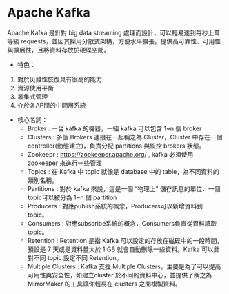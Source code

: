 # Apache Kafka

Apache Kafka 是針對 big data streaming 處理而設計，可以輕易達到每秒上萬等級 requests，並因其採用分散式架構，方便水平擴張，提供高可靠性、可用性與擴展性，且將資料存放於硬碟空間。
* 特色：
1. 對於災難性恢復具有很高的能力
2. 資源使用平衡
3. 叢集式管理
4. 介於各AP間的中間層系統

* 核心名詞：
  * Broker : 一台 kafka 的機器，一組 kafka 可以包含 1~n 個 broker
  * Clusters : 多個 Brokers 連接在一起稱之為 Cluster，Cluster 中存在一個 controller(動態建立)，負責分配 partitions 與監控 brokers 狀態。
  * Zookeepr : https://zookeeper.apache.org/ , kafka 必須使用 zookeeper 來進行一些管理 
  * Topics : 在 Kafka 中 topic 就像是 database 中的 table，為不同資料的類別名稱。
  * Partitions : 對於 kafka 來說，這是一個 “物理上” 儲存訊息的單位．一個 topic可以被分為 1~n 個 partition
  * Producers : 對應publish系統的概念，Producers可以新增資料到 topic。
  * Consumers : 對應subscribe系統的概念，Consumers負責從資料讀取 topic。
  * Retention : Retention 是指 Kafka 可以設定的存放在磁碟中的一段時間，預設是 7 天或是資料量大於 1 GB 就會自動刪除一些資料。Kafka 可以針對不同 topic 設定不同 Retention。
  * Multiple Clusters : Kafka 支援 Multiple Clusters，主要是為了可以提高可用性與安全性，如建立cluster 於不同的資料中心，並提供了稱之為 MirrorMaker 的工具讓你輕易在 clusters 之間複製資料。

